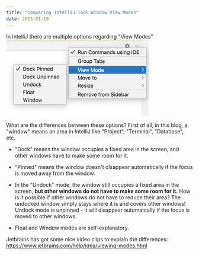```yaml
---
title: "Comparing IntelliJ Tool Window View Modes"
date: 2023-01-19
---
```


In IntelliJ there are multiple options regarding "View Modes"
![Different View Modes](/assets/tool_window_view_modes.png)


What are the differences between these options?
First of all, in this blog, a "window" means an area in IntelliJ like "Project", "Terminal", "Database", etc.

* "Dock" means the window occupies a fixed area in the screen, 
and other windows have to make some room for it.

* "Pinned" means the window doesn't disappear automatically if the focus is moved away from the window.

* In the "Undock" mode, the window still occupies a fixed area in the screen, **but other windows do not have to make some room for it.**
How is it possible if other windows do not have to reduce their area? The undocked window simply stays where it is and covers other windows!
Undock mode is unpinned - it will disappear automatcally if the focus is moved to other windows.

* Float and Window modes are self-explanatory.  

Jetbrains has got some nice video clips to explain the differences: 
https://www.jetbrains.com/help/idea/viewing-modes.html
